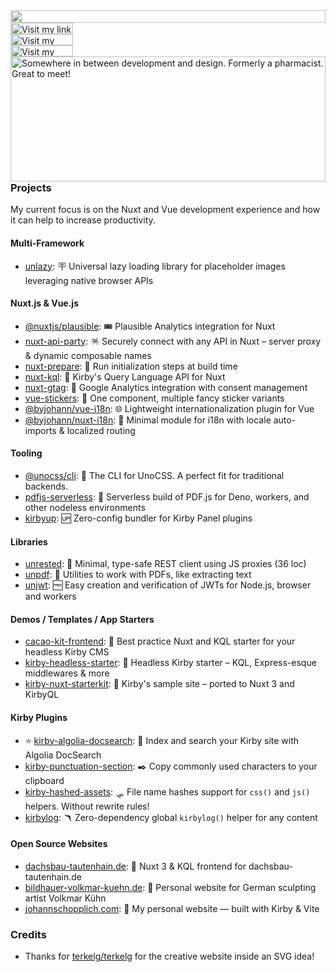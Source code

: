 <picture>
  <source media="(prefers-color-scheme: dark)" srcset="https://github-readme.byjohann.workers.dev?section=top&theme=dark">
  <img src="https://github-readme.byjohann.workers.dev?section=top&theme=light" width="100%" height="20" align="left">
</picture>
<a href="https://byjohann.link">
  <picture>
    <source media="(prefers-color-scheme: dark)" srcset="https://github-readme.byjohann.workers.dev?section=link&label=Linktree&theme=dark" label="Visit">
    <img src="https://github-readme.byjohann.workers.dev?section=link&label=Linktree&theme=light" alt="Visit my link tree" width="100" height="18px" align="left">
  </picture>
</a>
<img src="data:null;," width="100%" height="0" align="left" alt="">
<a href="https://johannschopplich.com">
  <picture>
    <source media="(prefers-color-scheme: dark)" srcset="https://github-readme.byjohann.workers.dev?section=link&label=Website&theme=dark" label="Visit">
    <img src="https://github-readme.byjohann.workers.dev?section=link&label=Website&theme=light" alt="Visit my website" width="100" height="18px" align="left">
  </picture>
</a>
<img src="data:null;," width="100%" height="0" align="left" alt="">
<a href="https://www.instagram.com/johannschopplich">
  <picture>
    <source media="(prefers-color-scheme: dark)" srcset="https://github-readme.byjohann.workers.dev?section=link&label=Instagram&theme=dark">
    <img src="https://github-readme.byjohann.workers.dev?section=link&label=Instagram&theme=light" alt="Visit my Instagram" width="100" height="18" align="left">
  </picture>
</a>
<img src="data:null;," width="100%" height="0" align="left" alt="">
<picture>
  <source media="(prefers-color-scheme: dark)" srcset="https://github-readme.byjohann.workers.dev?section=main&theme=dark">
  <img src="https://github-readme.byjohann.workers.dev?section=main&theme=light" alt="Somewhere in between development and design. Formerly a pharmacist. Great to meet!" width="100%" height="200" align="left">
</picture>

<br>

### Projects

My current focus is on the Nuxt and Vue development experience and how it can help to increase productivity.

#### Multi-Framework

- [unlazy](https://unlazy.byjohann.dev): 🪧 Universal lazy loading library for placeholder images leveraging native browser APIs

#### Nuxt.js & Vue.js

- [@nuxtjs/plausible](https://github.com/nuxt-modules/plausible): 🎟️ Plausible Analytics integration for Nuxt
- [nuxt-api-party](https://nuxt-api-party.byjohann.dev): 🪅 Securely connect with any API in Nuxt – server proxy & dynamic composable names
- [nuxt-prepare](https://nuxt-prepare.byjohann.dev): 🦎 Run initialization steps at build time
- [nuxt-kql](https://nuxt-kql.byjohann.dev): 🫧 Kirby's Query Language API for Nuxt
- [nuxt-gtag](https://github.com/johannschopplich/nuxt-gtag): 🔸 Google Analytics integration with consent management
- [vue-stickers](https://github.com/johannschopplich/vue-stickers): 🍦 One component, multiple fancy sticker variants
- [@byjohann/vue-i18n](https://github.com/johannschopplich/vue-i18n): 🌐 Lightweight internationalization plugin for Vue
- [@byjohann/nuxt-i18n](https://github.com/johannschopplich/nuxt-i18n): 💬 Minimal module for i18n with locale auto-imports & localized routing

#### Tooling

- [@unocss/cli](https://github.com/unocss/unocss/tree/main/packages/cli): 🎨 The CLI for UnoCSS. A perfect fit for traditional backends.
- [pdfjs-serverless](https://github.com/johannschopplich/pdfjs-serverless): 🪭 Serverless build of PDF.js for Deno, workers, and other nodeless environments
- [kirbyup](https://github.com/johannschopplich/kirbyup): 🆙 Zero-config bundler for Kirby Panel plugins

#### Libraries

- [unrested](https://github.com/johannschopplich/unrested): 🚥 Minimal, type-safe REST client using JS proxies (36 loc)
- [unpdf](https://github.com/unjs/unpdf): 📄 Utilities to work with PDFs, like extracting text
- [unjwt](https://github.com/johannschopplich/unjwt): 🆓 Easy creation and verification of JWTs for Node.js, browser and workers

#### Demos / Templates / App Starters

- [cacao-kit-frontend](https://github.com/johannschopplich/cacao-kit-frontend): 🍫 Best practice Nuxt and KQL starter for your headless Kirby CMS
- [kirby-headless-starter](https://github.com/johannschopplich/kirby-headless-starter): 🦭 Headless Kirby starter – KQL, Express-esque middlewares & more
- [kirby-nuxt-starterkit](https://github.com/johannschopplich/kirby-nuxt-starterkit): 💚 Kirby's sample site – ported to Nuxt 3 and KirbyQL

#### Kirby Plugins

- ⭐️ [kirby-algolia-docsearch](https://github.com/johannschopplich/kirby-algolia-docsearch): 🔦 Index and search your Kirby site with Algolia DocSearch
- [kirby-punctuation-section](https://github.com/johannschopplich/kirby-punctuation-section): ✒️ Copy commonly used characters to your clipboard
- [kirby-hashed-assets](https://github.com/johannschopplich/kirby-hashed-assets): 🛷 File name hashes support for `css()` and `js()` helpers. Without rewrite rules!
- [kirbylog](https://github.com/johannschopplich/kirbylog): 🪃 Zero-dependency global `kirbylog()` helper for any content

#### Open Source Websites

- [dachsbau-tautenhain.de](https://github.com/johannschopplich/dachsbau-frontend): 🦡 Nuxt 3 & KQL frontend for dachsbau-tautenhain.de
- [bildhauer-volkmar-kuehn.de](https://github.com/johannschopplich/bildhauer-volkmar-kuehn.de): 🐰 Personal website for German sculpting artist Volkmar Kühn
- [johannschopplich.com](https://github.com/johannschopplich/johannschopplich.com): 🍂 My personal website — built with Kirby & Vite

### Credits

- Thanks for [terkelg/terkelg](https://github.com/terkelg/terkelg) for the creative website inside an SVG idea!
